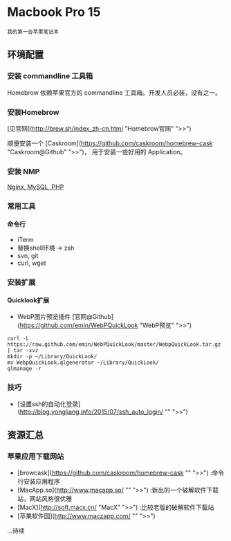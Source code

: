 # Macbook Pro 15

    我的第一台苹果笔记本

## 环境配置

### 安装 commandline 工具箱

Homebrow 依赖苹果官方的 commandline 工具箱。开发人员必装，没有之一。

### 安装Homebrow

[见官网](http://brew.sh/index_zh-cn.html "Homebrow官网" ">>")

顺便安装一个 [Caskroom](https://github.com/caskroom/homebrew-cask "Caskroom@Github" ">>")， 用于安装一些好用的 Application。


### 安装 NMP

[Nginx, MySQL, PHP](install.nmp.md)


### 常用工具

#### 命令行
* iTerm
* 替换shell环境 -> zsh
* svn, git
* curl, wget

### 安装扩展

#### Quicklook扩展

* WebP图片预览插件 [官网@Github](https://github.com/emin/WebPQuickLook "WebP预览" ">>")

```shell
curl -L https://raw.github.com/emin/WebPQuickLook/master/WebpQuickLook.tar.gz | tar -xvz
mkdir -p ~/Library/QuickLook/
mv WebpQuickLook.qlgenerator ~/Library/QuickLook/
qlmanage -r
```

### 技巧

* [设置ssh的自动化登录](http://blog.yongliang.info/2015/07/ssh_auto_login/ "" ">>")

## 资源汇总

### 苹果应用下载网站

* [browcask](https://github.com/caskroom/homebrew-cask "" ">>") :命令行安装应用程序
* [MacApp.so](http://www.macapp.so/ "" ">>") :新出的一个破解软件下载站，网站风格很优雅
* [MacX](http://soft.macx.cn/ "MacX" ">>") :比较老版的破解软件下载站
* [苹果软件园](http://www.maczapp.com/ "" ">>")


...待续
